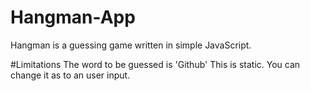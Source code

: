 # Hangman-App
Hangman is a guessing game written in simple JavaScript.


#Limitations
The word to be guessed is 'Github'
This is static. You can change it as to an user input.
